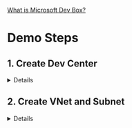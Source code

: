 [What is Microsoft Dev Box?](https://learn.microsoft.com/en-us/azure/dev-box/overview-what-is-microsoft-dev-box)
# Demo Steps
## 1. Create Dev Center
<details><summary>Details</summary>
1. Login to Azure portal
2. Search for Dev Center in the top search and go through creation steps
</details>

## 2. Create VNet and Subnet
<details><summary>Details</summary>
1. Search for Virtual Network in the top search and go through creation steps to create a VNet with Default Subnet. Accept the default values for VNet and SubNet addresses.
</details> 

